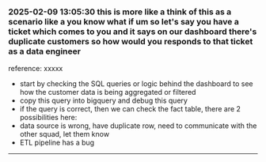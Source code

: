 ### 2025-02-09 13:05:30 this is more like a think of this as a scenario like a you know what if um so let's say you have a ticket which comes to you and it says on our dashboard there's duplicate customers so how would you responds to that ticket as a data engineer
reference: xxxxx

- start by checking the SQL queries or logic behind the dashboard to see how the customer data is being aggregated or filtered
- copy this query into bigquery and debug this query
- if the query is correct, then we can check the fact table, there are 2 possibilities here:
- data source is wrong, have duplicate row, need to communicate with the other squad, let them know
- ETL pipeline has a bug
_______________________________________________________________
